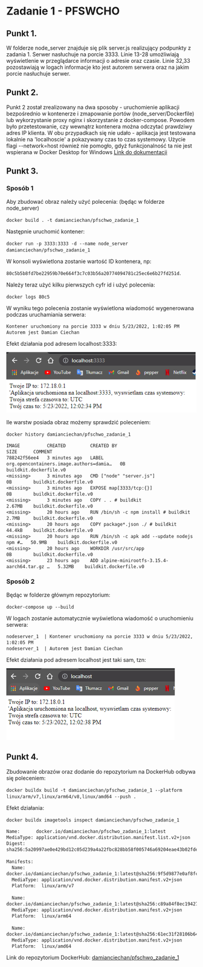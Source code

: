 # Zadanie 1 - PFSWCHO
## Punkt 1.
W folderze node_server znajduje się plik server.js realizujący podpunkty z zadania 1.
Serwer nasłuchuje na porcie 3333.
Linie 13-28 umożliwiają wyświetlenie w przeglądarce informacji o adresie oraz czasie.
Linie 32,33 pozostawiają w logach informacje kto jest autorem serwera oraz na jakim porcie nasłuchuje serwer.

## Punkt 2.
Punkt 2 został zrealizowany na dwa sposoby - uruchomienie aplikacji bezpośrednio w kontenerze i zmapowanie portów (node_server/Dockerfile) lub wykorzystanie proxy nginx i skorzystanie z docker-compose. Powodem było przetestowanie, czy wewnątrz kontenera można odczytać prawdziwy adres IP klienta. W obu przypadkach się nie udało - aplikacja jest testowana lokalnie na 'localhoscie' a pokazywany czas to czas systemowy.
Użycie flagi --network=host również nie pomogło, gdyż funkcjonalność ta nie jest wspierana w Docker Desktop for Windows [Link do dokumentacji](https://docs.docker.com/network/host/)


## Punkt 3.
### Sposób 1
Aby zbudować obraz należy użyć polecenia: (będąc w folderze node_server)

`docker build . -t damianciechan/pfschwo_zadanie_1`

Następnie uruchomić kontener:

`docker run -p 3333:3333 -d --name node_server damianciechan/pfschwo_zadanie_1`

W konsoli wyświetlona zostanie wartość ID kontenera, np:

`80c5b5b8fd7be22959b70e664f3c7c03b56a20774094781c25ec6e6b27fd251d`.

Należy teraz użyć kilku pierwszych cyfr id i użyć polecenia:

`docker logs 80c5`

W wyniku tego polecenia zostanie wyświetlona wiadomość wygenerowana podczas uruchamiania serwera:
```
Kontener uruchomiony na porcie 3333 w dniu 5/23/2022, 1:02:05 PM
Autorem jest Damian Ciechan
```
Efekt działania pod adresem localhost:3333:

![text](./localhost_web.png)

Ile warstw posiada obraz możemy sprawdzić poleceniem:

`docker history damianciechan/pfschwo_zadanie_1`
```
IMAGE          CREATED         CREATED BY                                      SIZE      COMMENT
788242f56ee4   3 minutes ago   LABEL org.opencontainers.image.authors=damia…   0B        buildkit.dockerfile.v0
<missing>      3 minutes ago   CMD ["node" "server.js"]                        0B        buildkit.dockerfile.v0
<missing>      3 minutes ago   EXPOSE map[3333/tcp:{}]                         0B        buildkit.dockerfile.v0
<missing>      3 minutes ago   COPY . . # buildkit                             2.67MB    buildkit.dockerfile.v0
<missing>      20 hours ago    RUN /bin/sh -c npm install # buildkit           2.7MB     buildkit.dockerfile.v0
<missing>      20 hours ago    COPY package*.json ./ # buildkit                44.4kB    buildkit.dockerfile.v0
<missing>      20 hours ago    RUN /bin/sh -c apk add --update nodejs npm #…   50.9MB    buildkit.dockerfile.v0
<missing>      20 hours ago    WORKDIR /usr/src/app                            0B        buildkit.dockerfile.v0
<missing>      23 hours ago    ADD alpine-minirootfs-3.15.4-aarch64.tar.gz …   5.32MB    buildkit.dockerfile.v0
```
### Sposób 2
Będąc w folderze głównym repozytorium:

`docker-compose up --build`

W logach zostanie automatycznie wyświetlona wiadomość o uruchomieniu serwera:
```
nodeserver_1  | Kontener uruchomiony na porcie 3333 w dniu 5/23/2022, 1:02:05 PM
nodeserver_1  | Autorem jest Damian Ciechan
```
Efekt działania pod adresem localhost jest taki sam, tzn:

![text](./localhost.png)
## Punkt 4.
Zbudowanie obrazów oraz dodanie do repozytorium na DockerHub odbywa się poleceniem:

`docker buildx build -t damianciechan/pfschwo_zadanie_1 --platform linux/arm/v7,linux/arm64/v8,linux/amd64 --push .`

Efekt działania:

`docker buildx imagetools inspect damianciechan/pfschwo_zadanie_1`
```
Name:      docker.io/damianciechan/pfschwo_zadanie_1:latest
MediaType: application/vnd.docker.distribution.manifest.list.v2+json
Digest:    sha256:5a20997ae0e429bd12c05d239a4a22fbc828bb58f005746a69204eae43b02fde

Manifests:
  Name:      docker.io/damianciechan/pfschwo_zadanie_1:latest@sha256:9f5d9877e0af8fc5a0051eb7c2e5dd6c750f35849f6cff0778ac44b4aa937330
  MediaType: application/vnd.docker.distribution.manifest.v2+json
  Platform:  linux/arm/v7

  Name:      docker.io/damianciechan/pfschwo_zadanie_1:latest@sha256:c89a84f8ec194271c70f9e8047a60a582cbd3379236847dba7d06b0e456c7c86
  MediaType: application/vnd.docker.distribution.manifest.v2+json
  Platform:  linux/arm64

  Name:      docker.io/damianciechan/pfschwo_zadanie_1:latest@sha256:61ec31f28106b642c3e521eab8c98e0e153d6230e3bdcf829fa0ff5705edaeb7
  MediaType: application/vnd.docker.distribution.manifest.v2+json
  Platform:  linux/amd64
```
Link do repozytorium DockerHub: [damianciechan/pfschwo_zadanie_1](https://hub.docker.com/repository/docker/damianciechan/pfschwo_zadanie_1)